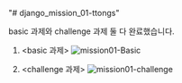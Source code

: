 "# django_mission_01-ttongs" 

basic 과제와 challenge 과제 둘 다 완료했습니다.

1. <basic 과제>
![mission01-Basic](https://user-images.githubusercontent.com/100992782/161391810-54e1c7c2-207f-49b9-a10f-00fa2448b600.gif)

2. <challenge 과제>
![mission01-challenge](https://user-images.githubusercontent.com/100992782/161391813-946e0d76-09db-4346-b82a-975a7b006335.gif)
